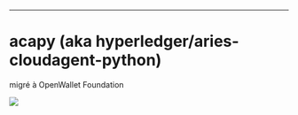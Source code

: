 ---
# acapy (aka hyperledger/aries-cloudagent-python)

migré à OpenWallet Foundation

<img src="https://openwallet.foundation/wp-content/uploads/sites/11/2023/10/OpenWallet_Foundation_Logo_Color.svg">
